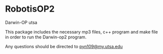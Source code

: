 # RobotisOP2

Darwin-OP utsa

This package includes the necessary mp3 files, c++ program and make file in order to run the Darwin-op2 program. 

Any questions should be directed to pyn109@my.utsa.edu

